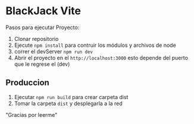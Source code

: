 # BlackJack Vite

Pasos para ejecutar Proyecto:

1. Clonar repositorio
2. Ejecute ```npm install``` para contruir los módulos y archivos de node
3. correr el devServer ```npm run dev```
4. Abrir el proyecto en el ``http://localhost:3000`` esto depende del puerto que le regrese el (dev)

## Produccion

1. Ejecutar ```npm run build``` para crear carpeta dist
2. Tomar la carpeta ```dist``` y desplegarla a la red

"Gracias por leerme"

